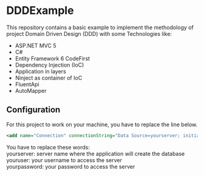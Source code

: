 # DDDExample

This repository contains a basic example to implement the methodology of project Domain Driven Design (DDD) with some Technologies like:
- ASP.NET MVC 5
- C#
- Entity Framework 6 CodeFirst
- Dependency Injection (IoC)
- Application in layers
- Ninject as container of IoC
- FluentApi
- AutoMapper

## Configuration

For this project to work on your machine, you have to replace the line below.

```xml
<add name="Connection" connectionString="Data Source=yourserver; initial catalog=DbExample;user id=youruser;password=yourpassword;" providerName="System.Data.SqlClient" />
```
You have to replace these words:<br />
yourserver: server name where the application will create the database<br />
youruser: your username to access the server<br />
yourpassword: your password to access the server<br />